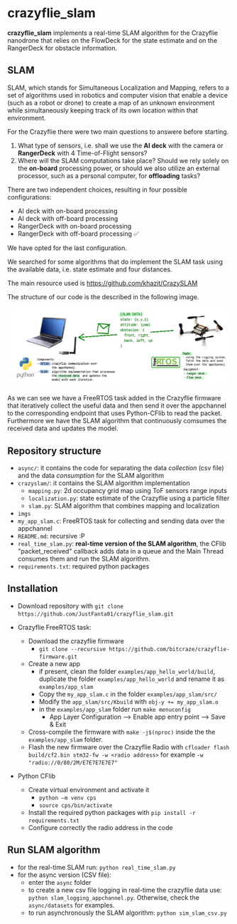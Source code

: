 # crazyflie_slam
**crazyflie_slam** implements a real-time SLAM algorithm for the Crazyflie nanodrone that relies on the FlowDeck for the state estimate and on the RangerDeck for obstacle information.

## SLAM
SLAM, which stands for Simultaneous Localization and Mapping, refers to a set of algorithms used in robotics and computer vision that enable a device (such as a robot or drone) to create a map of an unknown environment while simultaneously keeping track of its own location within that environment.

For the Crazyflie there were two main questions to answere before starting.
1. What type of sensors, i.e. shall we use the **AI deck** with the camera or **RangerDeck** with 4 Time-of-Flight sensors?
2. Where will the SLAM computations take place? Should we rely solely on the **on-board** processing power, or should we also utilize an external processor, such as a personal computer, for **offloading** tasks?
 
There are two independent choices, resulting in four possible configurations:
- AI deck with on-board processing
- AI deck with off-board processing
- RangerDeck with on-board processing
- RangerDeck with off-board processing :white_check_mark:

We have opted for the last configuration.

We searched for some algorithms that do implement the SLAM task using the available data, i.e. state estimate and four distances.

The main resource used is https://github.com/khazit/CrazySLAM

The structure of our code is the described in the following image.

![architecture](./imgs/architecture.jpg)

As we can see we have a FreeRTOS task added in the Crazyflie firmware that iteratively collect the useful data and then send it over the appchannel to the corresponding endpoint that uses Python-CFlib to read the packet. Furthermore we have the SLAM algorithm that continuously comsumes the received data and updates the model.

## Repository structure
- ```async/```: it contains the code for separating the data *collection* (csv file) and the data *consumption* for the SLAM algorithm
- ```crazyslam/```: it contains the SLAM algorithm implementation
  - ```mapping.py```: 2d occupancy grid map using ToF sensors range inputs
  - ```localization.py```: state estimate of the Crazyflie using a particle filter
  - ```slam.py```: SLAM algorithm that combines mapping and localization
- ```imgs```
- ```my_app_slam.c```: FreeRTOS task for collecting and sending data over the appchannel
- ```README.md```: recursive :P
- ```real_time_slam.py```: **real-time version of the SLAM algorithm**, the CFlib "packet_received" callback adds data in a queue and the Main Thread consumes them and run the SLAM algorithm.
- ```requirements.txt```: required python packages


## Installation
- Download repository with ```git clone https://github.com/JustFanta01/crazyflie_slam.git```
- Crazyflie FreeRTOS task:
  - Download the crazyflie firmware
    - ```git clone --recursive https://github.com/bitcraze/crazyflie-firmware.git```
  - Create a new app
    - if present, clean the folder ```examples/app_hello_world/build```, duplicate the folder ```examples/app_hello_world``` and rename it as ```examples/app_slam```
    - Copy the ```my_app_slam.c``` in the folder ```examples/app_slam/src/```
    - Modify the ```app_slam/src/Kbuild``` with ```obj-y += my_app_slam.o```
    - in the ```examples/app_slam``` folder run ```make menuconfig```
      - App Layer Configuration --> Enable app entry point --> Save & Exit 
  - Cross-compile the firmware with ```make -j$(nproc)``` inside the the ```examples/app_slam``` folder.
  - Flash the new firmware over the Crazyflie Radio with ```cfloader flash build/cf2.bin stm32-fw -w <radio address>``` for example ```-w "radio://0/80/2M/E7E7E7E7E7"```

- Python CFlib
  - Create virtual environment and activate it
    - ```python –m venv cps```
    - ```source cps/bin/activate```
  - Install the required python packages with ```pip install -r requirements.txt```
  - Configure correctly the radio address in the code

## Run SLAM algorithm
  - for the real-time SLAM run: ```python real_time_slam.py```
  - for the async version (CSV file):
    - enter the ```async``` folder
    - to create a new csv file logging in real-time the crazyflie data use: ```python slam_logging_appchannel.py```. Otherwise, check the ```async/datasets``` for examples.
    - to run asynchronously the SLAM algorithm: ```python sim_slam_csv.py```
